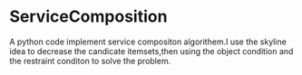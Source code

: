 ServiceComposition
==================

A python code implement service compositon algorithem.I use the skyline idea to decrease the candicate itemsets,then using the object condition and the restraint conditon to solve the problem.
